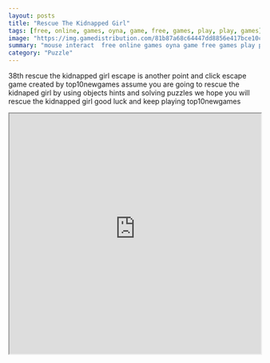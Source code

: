 ```yaml
---
layout: posts
title: "Rescue The Kidnapped Girl"
tags: [free, online, games, oyna, game, free, games, play, play, games]
image: "https://img.gamedistribution.com/81b87a68c64447dd8856e417bce10c31.jpg"
summary: "mouse interact  free online games oyna game free games play play games"
category: "Puzzle"
---
```


38th rescue the kidnapped girl escape is another point and click escape game created by top10newgames assume you are going to rescue the kidnaped girl by using objects hints and solving puzzles we hope you will rescue the kidnapped girl good luck and keep playing top10newgames

<iframe width="100%" height="480px;" src="https://flash.gamedistribution.com?game=81b87a68c64447dd8856e417bce10c31"></iframe>